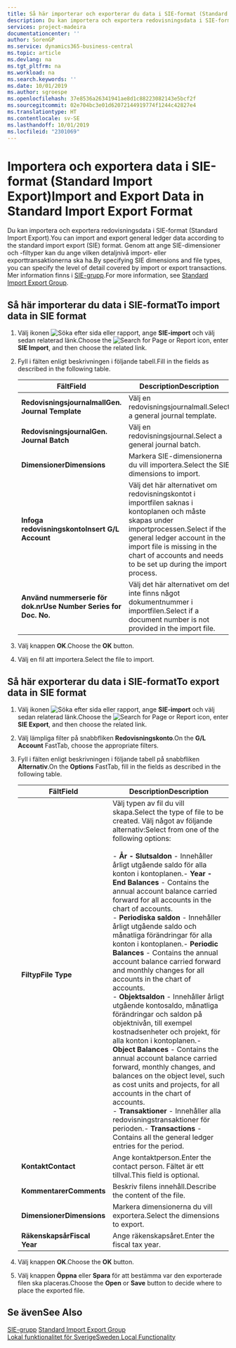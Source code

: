 ```yaml
---
title: Så här importerar och exporterar du data i SIE-format (Standard Import Export)
description: Du kan importera och exportera redovisningsdata i SIE-format (Standard Import Export).
services: project-madeira
documentationcenter: ''
author: SorenGP
ms.service: dynamics365-business-central
ms.topic: article
ms.devlang: na
ms.tgt_pltfrm: na
ms.workload: na
ms.search.keywords: ''
ms.date: 10/01/2019
ms.author: sgroespe
ms.openlocfilehash: 37e8536a26341941ae8d1c88223082143e5bcf2f
ms.sourcegitcommit: 02e704bc3e01d62072144919774f1244c42827e4
ms.translationtype: HT
ms.contentlocale: sv-SE
ms.lasthandoff: 10/01/2019
ms.locfileid: "2301069"
---
```

# <a name="import-and-export-data-in-standard-import-export-format"></a><span data-ttu-id="affd3-103">Importera och exportera data i SIE-format (Standard Import Export)</span><span class="sxs-lookup"><span data-stu-id="affd3-103">Import and Export Data in Standard Import Export Format</span></span>
<span data-ttu-id="affd3-104">Du kan importera och exportera redovisningsdata i SIE-format (Standard Import Export).</span><span class="sxs-lookup"><span data-stu-id="affd3-104">You can import and export general ledger data according to the standard import export (SIE) format.</span></span> <span data-ttu-id="affd3-105">Genom att ange SIE-dimensioner och -filtyper kan du ange vilken detaljnivå import- eller exporttransaktionerna ska ha.</span><span class="sxs-lookup"><span data-stu-id="affd3-105">By specifying SIE dimensions and file types, you can specify the level of detail covered by import or export transactions.</span></span> <span data-ttu-id="affd3-106">Mer information finns i [SIE-grupp](https://go.microsoft.com/fwlink/?LinkID=164870&clcid=0x41d).</span><span class="sxs-lookup"><span data-stu-id="affd3-106">For more information, see [Standard Import Export Group](https://go.microsoft.com/fwlink/?LinkID=164870&clcid=0x41d).</span></span>  

## <a name="to-import-data-in-sie-format"></a><span data-ttu-id="affd3-107">Så här importerar du data i SIE-format</span><span class="sxs-lookup"><span data-stu-id="affd3-107">To import data in SIE format</span></span>  

1.  <span data-ttu-id="affd3-108">Välj ikonen ![Söka efter sida eller rapport](../../media/ui-search/search_small.png "ikonen Söka efter sida eller rapport"), ange **SIE-import** och välj sedan relaterad länk.</span><span class="sxs-lookup"><span data-stu-id="affd3-108">Choose the ![Search for Page or Report](../../media/ui-search/search_small.png "Search for Page or Report icon") icon, enter **SIE Import**, and then choose the related link.</span></span>  
2.  <span data-ttu-id="affd3-109">Fyll i fälten enligt beskrivningen i följande tabell.</span><span class="sxs-lookup"><span data-stu-id="affd3-109">Fill in the fields as described in the following table.</span></span>  

    |<span data-ttu-id="affd3-110">Fält</span><span class="sxs-lookup"><span data-stu-id="affd3-110">Field</span></span>|<span data-ttu-id="affd3-111">Description</span><span class="sxs-lookup"><span data-stu-id="affd3-111">Description</span></span>|  
    |---------------------------------|---------------------------------------|  
    |<span data-ttu-id="affd3-112">**Redovisningsjournalmall**</span><span class="sxs-lookup"><span data-stu-id="affd3-112">**Gen. Journal Template**</span></span>|<span data-ttu-id="affd3-113">Välj en redovisningsjournalmall.</span><span class="sxs-lookup"><span data-stu-id="affd3-113">Select a general journal template.</span></span>|  
    |<span data-ttu-id="affd3-114">**Redovisningsjournal**</span><span class="sxs-lookup"><span data-stu-id="affd3-114">**Gen. Journal Batch**</span></span>|<span data-ttu-id="affd3-115">Välj en redovisningsjournal.</span><span class="sxs-lookup"><span data-stu-id="affd3-115">Select a general journal batch.</span></span>|  
    |<span data-ttu-id="affd3-116">**Dimensioner**</span><span class="sxs-lookup"><span data-stu-id="affd3-116">**Dimensions**</span></span>|<span data-ttu-id="affd3-117">Markera SIE-dimensionerna du vill importera.</span><span class="sxs-lookup"><span data-stu-id="affd3-117">Select the SIE dimensions to import.</span></span>|  
    |<span data-ttu-id="affd3-118">**Infoga redovisningskonto**</span><span class="sxs-lookup"><span data-stu-id="affd3-118">**Insert G/L Account**</span></span>|<span data-ttu-id="affd3-119">Välj det här alternativet om redovisningskontot i importfilen saknas i kontoplanen och måste skapas under importprocessen.</span><span class="sxs-lookup"><span data-stu-id="affd3-119">Select if the general ledger account in the import file is missing in the chart of accounts and needs to be set up during the import process.</span></span>|  
    |<span data-ttu-id="affd3-120">**Använd nummerserie för dok.nr**</span><span class="sxs-lookup"><span data-stu-id="affd3-120">**Use Number Series for Doc. No.**</span></span>|<span data-ttu-id="affd3-121">Välj det här alternativet om det inte finns något dokumentnummer i importfilen.</span><span class="sxs-lookup"><span data-stu-id="affd3-121">Select if a document number is not provided in the import file.</span></span>|  

3. <span data-ttu-id="affd3-122">Välj knappen **OK**.</span><span class="sxs-lookup"><span data-stu-id="affd3-122">Choose the **OK** button.</span></span>
4. <span data-ttu-id="affd3-123">Välj en fil att importera.</span><span class="sxs-lookup"><span data-stu-id="affd3-123">Select the file to import.</span></span>  

## <a name="to-export-data-in-sie-format"></a><span data-ttu-id="affd3-124">Så här exporterar du data i SIE-format</span><span class="sxs-lookup"><span data-stu-id="affd3-124">To export data in SIE format</span></span>  

1.  <span data-ttu-id="affd3-125">Välj ikonen ![Söka efter sida eller rapport](../../media/ui-search/search_small.png "ikonen Söka efter sida eller rapport"), ange **SIE-import** och välj sedan relaterad länk.</span><span class="sxs-lookup"><span data-stu-id="affd3-125">Choose the ![Search for Page or Report](../../media/ui-search/search_small.png "Search for Page or Report icon") icon, enter **SIE Export**, and then choose the related link.</span></span>  
2.  <span data-ttu-id="affd3-126">Välj lämpliga filter på snabbfliken **Redovisningskonto**.</span><span class="sxs-lookup"><span data-stu-id="affd3-126">On the **G/L Account** FastTab, choose the appropriate filters.</span></span>  
3.  <span data-ttu-id="affd3-127">Fyll i fälten enligt beskrivningen i följande tabell på snabbfliken **Alternativ**.</span><span class="sxs-lookup"><span data-stu-id="affd3-127">On the **Options** FastTab, fill in the fields as described in the following table.</span></span>  

    |<span data-ttu-id="affd3-128">Fält</span><span class="sxs-lookup"><span data-stu-id="affd3-128">Field</span></span>|<span data-ttu-id="affd3-129">Description</span><span class="sxs-lookup"><span data-stu-id="affd3-129">Description</span></span>|  
    |---------------------------------|---------------------------------------|  
    |<span data-ttu-id="affd3-130">**Filtyp**</span><span class="sxs-lookup"><span data-stu-id="affd3-130">**File Type**</span></span>|<span data-ttu-id="affd3-131">Välj typen av fil du vill skapa.</span><span class="sxs-lookup"><span data-stu-id="affd3-131">Select the type of file to be created.</span></span> <span data-ttu-id="affd3-132">Välj något av följande alternativ:</span><span class="sxs-lookup"><span data-stu-id="affd3-132">Select from one of the following options:</span></span><br /><br /> <span data-ttu-id="affd3-133">-   **År - Slutsaldon** - Innehåller årligt utgående saldo för alla konton i kontoplanen.</span><span class="sxs-lookup"><span data-stu-id="affd3-133">-   **Year - End Balances** - Contains the annual account balance carried forward for all accounts in the chart of accounts.</span></span><br /><span data-ttu-id="affd3-134">-   **Periodiska saldon** - Innehåller årligt utgående saldo och månatliga förändringar för alla konton i kontoplanen.</span><span class="sxs-lookup"><span data-stu-id="affd3-134">-   **Periodic Balances** - Contains the annual account balance carried forward and monthly changes for all accounts in the chart of accounts.</span></span><br /><span data-ttu-id="affd3-135">-   **Objektsaldon** - Innehåller årligt utgående kontosaldo, månatliga förändringar och saldon på objektnivån, till exempel kostnadsenheter och projekt, för alla konton i kontoplanen.</span><span class="sxs-lookup"><span data-stu-id="affd3-135">-   **Object Balances** - Contains the annual account balance carried forward, monthly changes, and balances on the object level, such as cost units and projects, for all accounts in the chart of accounts.</span></span><br /><span data-ttu-id="affd3-136">-   **Transaktioner** - Innehåller alla redovisningstransaktioner för perioden.</span><span class="sxs-lookup"><span data-stu-id="affd3-136">-   **Transactions** - Contains all the general ledger entries for the period.</span></span>|  
    |<span data-ttu-id="affd3-137">**Kontakt**</span><span class="sxs-lookup"><span data-stu-id="affd3-137">**Contact**</span></span>|<span data-ttu-id="affd3-138">Ange kontaktperson.</span><span class="sxs-lookup"><span data-stu-id="affd3-138">Enter the contact person.</span></span> <span data-ttu-id="affd3-139">Fältet är ett tillval.</span><span class="sxs-lookup"><span data-stu-id="affd3-139">This field is optional.</span></span>|  
    |<span data-ttu-id="affd3-140">**Kommentarer**</span><span class="sxs-lookup"><span data-stu-id="affd3-140">**Comments**</span></span>|<span data-ttu-id="affd3-141">Beskriv filens innehåll.</span><span class="sxs-lookup"><span data-stu-id="affd3-141">Describe the content of the file.</span></span>|  
    |<span data-ttu-id="affd3-142">**Dimensioner**</span><span class="sxs-lookup"><span data-stu-id="affd3-142">**Dimensions**</span></span>|<span data-ttu-id="affd3-143">Markera dimensionerna du vill exportera.</span><span class="sxs-lookup"><span data-stu-id="affd3-143">Select the dimensions to export.</span></span>|  
    |<span data-ttu-id="affd3-144">**Räkenskapsår**</span><span class="sxs-lookup"><span data-stu-id="affd3-144">**Fiscal Year**</span></span>|<span data-ttu-id="affd3-145">Ange räkenskapsåret.</span><span class="sxs-lookup"><span data-stu-id="affd3-145">Enter the fiscal tax year.</span></span>|

4. <span data-ttu-id="affd3-146">Välj knappen **OK**.</span><span class="sxs-lookup"><span data-stu-id="affd3-146">Choose the **OK** button.</span></span>
5. <span data-ttu-id="affd3-147">Välj knappen **Öppna** eller **Spara** för att bestämma var den exporterade filen ska placeras.</span><span class="sxs-lookup"><span data-stu-id="affd3-147">Choose the **Open** or **Save** button to decide where to place the exported file.</span></span>

## <a name="see-also"></a><span data-ttu-id="affd3-148">Se även</span><span class="sxs-lookup"><span data-stu-id="affd3-148">See Also</span></span>  
 <span data-ttu-id="affd3-149">[SIE-grupp](https://go.microsoft.com/fwlink/?LinkID=164870&clcid=0x41d) </span><span class="sxs-lookup"><span data-stu-id="affd3-149">[Standard Import Export Group](https://go.microsoft.com/fwlink/?LinkID=164870&clcid=0x41d) </span></span>  
 [<span data-ttu-id="affd3-150">Lokal funktionalitet för Sverige</span><span class="sxs-lookup"><span data-stu-id="affd3-150">Sweden Local Functionality</span></span>](sweden-local-functionality.md)

